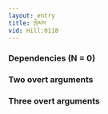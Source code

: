 ```yaml
---
layout: entry
title: ཁྲེམས་
vid: Hill:0118
---
```

### Dependencies (N = 0)


### Two overt arguments


### Three overt arguments

